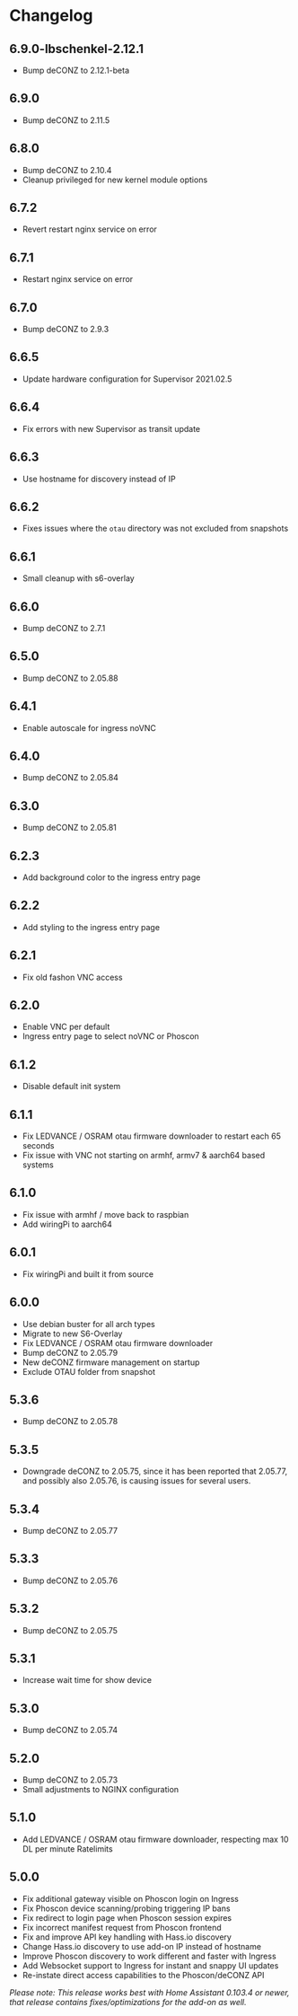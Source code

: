 # Changelog

## 6.9.0-lbschenkel-2.12.1

- Bump deCONZ to 2.12.1-beta

## 6.9.0

- Bump deCONZ to 2.11.5

## 6.8.0

- Bump deCONZ to 2.10.4
- Cleanup privileged for new kernel module options

## 6.7.2

- Revert restart nginx service on error

## 6.7.1

- Restart nginx service on error

## 6.7.0

- Bump deCONZ to 2.9.3

## 6.6.5

- Update hardware configuration for Supervisor 2021.02.5

## 6.6.4

- Fix errors with new Supervisor as transit update

## 6.6.3

- Use hostname for discovery instead of IP

## 6.6.2

- Fixes issues where the `otau` directory was not excluded from snapshots

## 6.6.1

- Small cleanup with s6-overlay

## 6.6.0

- Bump deCONZ to 2.7.1

## 6.5.0

- Bump deCONZ to 2.05.88

## 6.4.1

- Enable autoscale for ingress noVNC

## 6.4.0

- Bump deCONZ to 2.05.84

## 6.3.0

- Bump deCONZ to 2.05.81

## 6.2.3

- Add background color to the ingress entry page

## 6.2.2

- Add styling to the ingress entry page

## 6.2.1

- Fix old fashon VNC access

## 6.2.0

- Enable VNC per default
- Ingress entry page to select noVNC or Phoscon

## 6.1.2

- Disable default init system

## 6.1.1

- Fix LEDVANCE / OSRAM otau firmware downloader to restart each 65 seconds
- Fix issue with VNC not starting on armhf, armv7 & aarch64 based systems

## 6.1.0

- Fix issue with armhf / move back to raspbian
- Add wiringPi to aarch64

## 6.0.1

- Fix wiringPi and built it from source

## 6.0.0

- Use debian buster for all arch types
- Migrate to new S6-Overlay
- Fix LEDVANCE / OSRAM otau firmware downloader
- Bump deCONZ to 2.05.79
- New deCONZ firmware management on startup
- Exclude OTAU folder from snapshot

## 5.3.6

- Bump deCONZ to 2.05.78

## 5.3.5

- Downgrade deCONZ to 2.05.75, since it has been reported that 2.05.77, and possibly also 2.05.76, is causing issues for several users.

## 5.3.4

- Bump deCONZ to 2.05.77

## 5.3.3

- Bump deCONZ to 2.05.76

## 5.3.2

- Bump deCONZ to 2.05.75

## 5.3.1

- Increase wait time for show device

## 5.3.0

- Bump deCONZ to 2.05.74

## 5.2.0

- Bump deCONZ to 2.05.73
- Small adjustments to NGINX configuration

## 5.1.0

- Add LEDVANCE / OSRAM otau firmware downloader, respecting max 10 DL per minute Ratelimits

## 5.0.0

- Fix additional gateway visible on Phoscon login on Ingress
- Fix Phoscon device scanning/probing triggering IP bans
- Fix redirect to login page when Phoscon session expires
- Fix incorrect manifest request from Phoscon frontend
- Fix and improve API key handling with Hass.io discovery
- Change Hass.io discovery to use add-on IP instead of hostname
- Improve Phoscon discovery to work different and faster with Ingress
- Add Websocket support to Ingress for instant and snappy UI updates
- Re-instate direct access capabilities to the Phoscon/deCONZ API

_Please note: This release works best with Home Assistant 0.103.4 or newer,
that release contains fixes/optimizations for the add-on as well._
